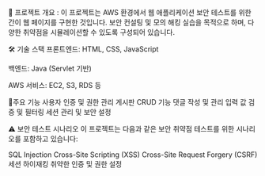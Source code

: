 📌 프로젝트 개요 :
이 프로젝트는 AWS 환경에서 웹 애플리케이션 보안 테스트를 위한 간이 웹 페이지를 구현한 것입니다. 보안 컨설팅 및 모의 해킹 실습을 목적으로 하며, 다양한 취약점을 시뮬레이션할 수 있도록 구성되어 있습니다.

🛠️ 기술 스택
프론트엔드: HTML, CSS, JavaScript

백엔드: Java (Servlet 기반)

AWS 서비스: EC2, S3, RDS 등

🚀주요 기능
사용자 인증 및 권한 관리
게시판 CRUD 기능
댓글 작성 및 관리
입력 값 검증 및 필터링
세션 관리 및 보안 설정


⚠️ 보안 테스트 시나리오
이 프로젝트는 다음과 같은 보안 취약점 테스트를 위한 시나리오를 포함하고 있습니다:

SQL Injection
Cross-Site Scripting (XSS)
Cross-Site Request Forgery (CSRF)
세션 하이재킹
취약한 인증 및 권한 설정
